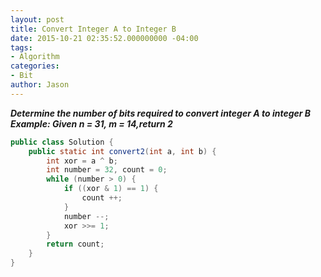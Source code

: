 ```yaml
---
layout: post
title: Convert Integer A to Integer B
date: 2015-10-21 02:35:52.000000000 -04:00
tags:
- Algorithm
categories:
- Bit
author: Jason
---
```

<p><strong><em>Determine the number of bits required to convert integer A to integer B Example: Given n = 31, m = 14,return 2</em></strong></p>


``` java
public class Solution {
    public static int convert2(int a, int b) {
        int xor = a ^ b;
        int number = 32, count = 0;
        while (number > 0) {
            if ((xor & 1) == 1) {
                count ++;
            }
            number --;
            xor >>= 1;
        }
        return count;
    }
}
```
